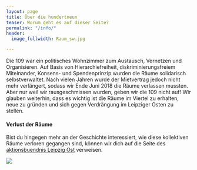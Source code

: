 ```yaml
---
layout: page
title: Über die hundertneun
teaser: Worum geht es auf dieser Seite?
permalink: "/info/"
header:
  image_fullwidth: Raum_sw.jpg

---
```

Die 109 war ein politisches Wohnzimmer zum Austausch, Vernetzen und Organisieren. Auf Basis von Hierarchiefreiheit, diskriminierungsfreiem Miteinander, Konsens- und Spendenprinzip wurden die Räume solidarisch selbstverwaltet. Nach vielen Jahren wurde der Mietvertrag jedoch nicht mehr verlängert, sodass wir Ende Juni 2018 die Räume verlassen mussten. Aber nur weil wir rausgeschmissen wurden, geben wir die 109 nicht auf! Wir glauben weiterhin, dass es wichtig ist die Räume im Viertel zu erhalten, neue zu gründen und sich gegen Verdrängung im Leipziger Osten zu stellen.

#### Verlust der Räume

Bist du hingegen mehr an der Geschichte interessiert, wie diese kollektiven Räume verloren gegangen sind, können wir dich auf die Seite des [aktionsbuendnis Leipzig Ost](http://aktionsbuendnis.blogsport.eu/) verweisen.

![](http://aktionsbuendnis.blogsport.eu/files/2018/06/cropped-transpi_entwurf1-01-1.jpg)